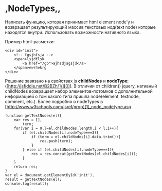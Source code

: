# ,NodeTypes,,

Написать функцию, которая принимает html element node'у и возвращает результирующий массив текстовых нод(text node) которые находятся внутри. Использовать возможности нативного языка.

Пример html-разметки:

    <div id="init">
        <!-- fgsjhfsja -->
        <span>lsjdflsk
            <a href="/gb">ajhsdjagsjd</a>
        </span>ewrhekrg
    </div>
    

Решение завязано на свойствах js **childNodes** и **nodeType**:([http://jsfiddle.net/B2BZh/1/][0]). В отличии от children() jquery, нативный childNodes возвращает набор элементов-потомков с дополнительной информацией о том какого типа пришла node(element, textnode, comment, etc.). Более подробно о nodeTypes в [http://www.w3schools.com/jsref/prop][1]_node_nodetype.asp

    function getTextNodes(el){
        var res = [],
            term;
        for(var i = 0,l=el.childNodes.length;i < l;i++){
            if (el.childNodes[i].nodeType===3){
                if (term = el.childNodes[i].data.trim()){
                    res.push(term);
                }
            } else if (el.childNodes[i].nodeType===1){
                res = res.concat(getTextNodes(el.childNodes[i]));
            }
        }
        return res;
    }
    var el = document.getElementById('init'),
    result = getTextNodes(el);
    console.log(result);
    



[0]: http://jsfiddle.net/B2BZh/1/
[1]: http://www.w3schools.com/jsref/prop
